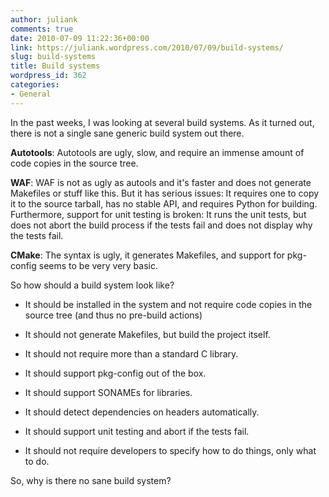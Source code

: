 ```yaml
---
author: juliank
comments: true
date: 2010-07-09 11:22:36+00:00
link: https://juliank.wordpress.com/2010/07/09/build-systems/
slug: build-systems
title: Build systems
wordpress_id: 362
categories:
- General
---
```


In the past weeks, I was looking at several build systems. As it turned out, there is not a single sane generic build system out there.

**Autotools**: Autotools are ugly, slow, and require an immense amount of code copies in the source tree.

**WAF**: WAF is not as ugly as autools and it's faster and does not generate Makefiles or stuff like this. But it has serious issues: It requires one to copy it to the source tarball, has no stable API, and requires Python for building. Furthermore, support for unit testing is broken: It runs the unit tests, but does not abort the build process if the tests fail and does not display why the tests fail.

**CMake**: The syntax is ugly, it generates Makefiles, and support for pkg-config seems to be very very basic.

So how should a build system look like?



	
  * It should be installed in the system and not require code copies in the source tree (and thus no pre-build actions)

	
  * It should not generate Makefiles, but build the project itself.

	
  * It should not require more than a standard C library.

	
  * It should support pkg-config out of the box.

	
  * It should support SONAMEs for libraries.

	
  * It should detect dependencies on headers automatically.

	
  * It should support unit testing and abort if the tests fail.

	
  * It should not require developers to specify how to do things, only what to do.


So, why is there no sane build system?
